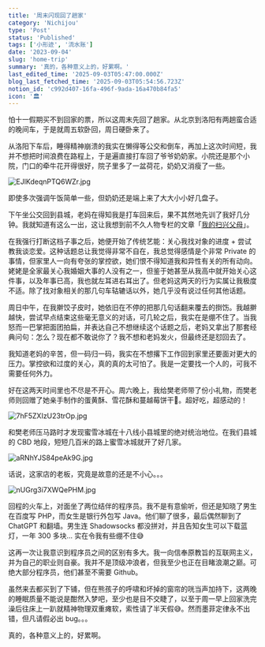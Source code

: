 ```yaml
---
title: '周末闪现回了趟家'
category: 'Nichijou'
type: 'Post'
status: 'Published'
tags: ['小形迹', '流水账']
date: '2023-09-04'
slug: 'home-trip'
summary: '真的，各种意义上的，好累啊。'
last_edited_time: '2025-09-03T05:47:00.000Z'
blog_last_fetched_time: '2025-09-03T05:54:56.723Z'
notion_id: 'c992d407-16fa-496f-9ada-16a470b84fa5'
icon: '🏛️'
---
```


怕十一假期买不到回家的票，所以这周末先回了趟家。从北京到洛阳有两趟蛮合适的晚间车，于是就周五软卧回，周日硬卧来了。

从洛阳下车后，睡得精神崩溃的我实在懒得等公交和倒车，再加上这次时间短，我并不想把时间浪费在路程上，于是遍直接打车回了爷爷奶奶家。小院还是那个小院，门口的牵牛花开得很好，院子里多了一盆荷花，奶奶又消瘦了一些。

![EJlKdeqnPTQ6WZr.jpg](https://cdn.sa.net/2024/03/16/EJlKdeqnPTQ6WZr.jpg)

即使多次强调午饭简单一些，但奶奶还是端上来了大大小小好几盘子。

下午坐公交回到县城，老妈在得知我是打车回来后，果不其然地先训了我好几分钟。我就知道有这么一出，这让我想到前不久人物专栏的文章「[我的扫兴父母](https://mp.weixin.qq.com/s/po26tiyR32vzWhCA9H6XDg)」。

在我强行打断这档子事之后，她便开始了传统艺能：关心我找对象的进度 + 尝试教我谈恋爱。这种话题总让我觉得非常不自在，我总觉得感情是个非常 Private 的事情，但家里人一向有夸张的掌控欲，她们恨不得知道我和异性有关的所有动向。姥姥是全家最关心我婚姻大事的人没有之一，但鉴于她甚至从我高中就开始关心这件事，以及年事已高，我也就左耳进右耳出了。但老妈这两天的行为实属让我极度不适。除了找对象相关的那几句车轱辘话以外，她几乎没有说过任何其他话题。

周日中午，在我擀饺子皮时，她依旧在不停的把那几句话翻来覆去的捯饬。我越擀越快，尝试早点结束这些毫无意义的对话，可几轮之后，我实在是绷不住了。当我怒而一巴掌把面团拍扁，并表达自己不想继续这个话题之后，老妈又拿出了那套经典问句：怎么？现在都不敢说你了？我不想和老妈发火，但最终还是怼回去了。

我知道老妈的辛苦，但一码归一码，我实在不想撂下工作回到家里还要面对更大的压力。掌控欲和过度的关心，真的真的太可怕了。我是一定要找一个人的，可我不需要任何外力。

好在这两天时间里也不尽是不开心。周六晚上，我给樊老师带了份小礼物，而樊老师则回赠了她亲手制作的蛋黄酥、雪花酥和蔓越莓饼干🥹。超好吃，超感动的！

![7hF5ZXIzU23trOp.jpg](https://cdn.sa.net/2024/03/16/7hF5ZXIzU23trOp.jpg)

和樊老师压马路时才发现蜜雪冰城在十八线小县城里的绝对统治地位。在我们县城的 CBD 地段，短短几百米的路上蜜雪冰城就开了好几家。

![aRNhYJS84peAk9G.jpg](https://cdn.sa.net/2024/03/16/aRNhYJS84peAk9G.jpg)

话说，这家店的老板，究竟是故意的还是不小心。。。

![nUGrg3i7XWQePHM.jpg](https://cdn.sa.net/2024/03/16/nUGrg3i7XWQePHM.jpg)

回程的火车上，对面坐了两位结伴的程序员。我不是有意偷听，但还是知晓了男生在百度写 PHP，而女生是银行外包写 Java。他们聊了很多，最后偶然聊到了 ChatGPT 和翻墙。男生连 Shadowsocks 都没拼对，并且告知女生可以下载蓝灯，一年 300 多块… 实在令我有些绷不住😅

这再一次让我意识到程序员之间的区别有多大。我一向信奉原教旨的互联网主义，并为自己的职业则自豪。我并不是顶级冲浪者，但我至少也正在目睹浪潮之巅。可绝大部分程序员，他们甚至不需要 Github。

虽然来去都买到了下铺，但在熊孩子的呼啸和坏掉的窗帘的咣当声加持下，这两晚的睡眠质量不能说是酣然入梦吧，至少也是目不交睫了，以至于周一早上回家洗完澡后往床上一趴就精神物理双重瘫软，索性请了半天假😅。然而墨菲定律永不出错，但凡请假必出 bug。。。

真的，各种意义上的，好累啊。
